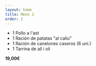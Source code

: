 ```yaml
---
layout: home
title: Menú 2
order: 2
---
```


- 1 Pollo a l'ast
- 1 Ración de patatas "al caliu"
- 1 Ración de canelones caseros (6 uni.)
- 1 Tarrina de all i oli

**19,00€**
